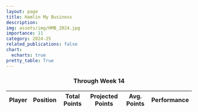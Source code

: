 ```yaml
---
layout: page
title: Hamlin My Business 
description:
img: assets/img/HMB_2024.jpg
importance: 11
category: 2024-25
related_publications: false
chart:
  echarts: true
pretty_table: True
---
```


### <center> Through Week 14 </center>

<table
 data-click-to-select="true"
 data-height="1100"
 data-search="false"
 data-toggle="table"
 data-url="{{ "/assets/json/team_rosters/HMB_2024.json"}}">
 <thead>
   <tr>
     <th data-field="player_name" data-halign="left" data-align="left" data-sortable="true">Player</th>
     <th data-field="pos" data-halign="center" data-align="center" data-sortable="true">Position</th>
     <th data-field="total_points" data-halign="center" data-align="center" data-sortable="true">Total Points</th>
     <th data-field="proj_points" data-halign="center" data-align="center" data-sortable="true">Projected Points</th>
     <th data-field="avg_points" data-halign="center" data-align="center" data-sortable="true">Avg. Points</th>
     <th data-field="pct_perform" data-halign="center" data-align="center" data-sortable="true">Performance</th>
   </tr>
 </thead>
</table>
